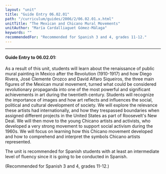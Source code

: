 ```yaml
---
layout: "unit"
title: "Guide Entry 06.02.01"
path: "/curriculum/guides/2006/2/06.02.01.x.html"
unitTitle: "The Mexican and Chicano Mural Movements"
unitAuthor: "María Cardalliaguet Gómez-Málaga"
keywords: ""
recommendedFor: "Recommended for Spanish 3 and 4, grades 11-12."
---
```

<body>
<hr/>
 <h4>
  Guide Entry to 06.02.01:
 </h4>
 <p>
  As a result of this unit, students will learn about the renaissance of public mural painting in Mexico after the Revolution (1910-1917) and how Diego Rivera, José Clemente Orozco and David Alfaro Siqueiros, the three main figures of the Mexican mural movement, turned what could be considered revolutionary propaganda into one of the most powerful and significant achievements in art during the twentieth century. Students will recognize the importance of images and how art reflects and influences the social, political and cultural development of society. We will explore the relevance these artists had internationally, and how they trespassed boundaries when assigned different projects in the United States as part of Roosevelt's New Deal. We will then move to the young Chicano artists and activists, who developed a very strong movement to support social activism during the 1960s. We will focus on learning how this Chicano movement developed and how to comprehend and interpret the symbols Chicano artists represented.
 </p>
<p>
  The unit is recommended for Spanish students with at least an intermediate level of fluency since it is going to be conducted in Spanish.
 </p>
<p>
  (Recommended for Spanish 3 and 4, grades 11-12.)
 </p>

</body>